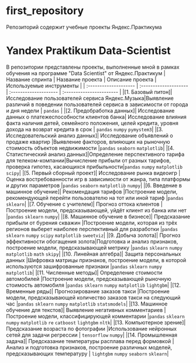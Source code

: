 # first_repository
Репозиторий содержит учебные проекты Яндекс.Практикума
# Yandex Praktikum Data-Scientist
В репозитории представлены проекты, выполненные мной в рамках обучения на программе "Data Scientist" от Яндекс.Практикум
| Название спринта        | Название проекта      | Описание проекта      | Используемые инструменты |
| :--------------------   | :-------------------- | :-------------------- | :----------------------- |
|[1. Базовый питон]| Исследование пользователей сервиса Яндекс.Музыка|Выявление различий в поведении пользователей сервиса в зависимости от города и дня недели | `pandas` |
|[2. Предобработка данных]| Исследование данных о платежеспособности клиентов банка| Исследование влияния факта наличия детей, семейного положения, целей кредита, уровня дохода на возврат кредита в срок | `pandas` `numpy` `pymystem3`|
|[3. Исследовательский анализ данных]| Исследование объявлений о продаже квартир |Выявление факторов, влияющих на рыночную стоимость объектов недвижимости |`pandas` `seaborn` `matplotlib`|
|[4. Статистический анализ данных]|Определение перспективного тарифа для телеком-компании|Вычисление прибыли от разных тарифов, проверка гипотез, касающихся прибыльности|`pandas` `numpy` `matplotlib` `scipy`|
|[5. Первый сборный проект]| Исследование рынка видеоигр |Оценка востребованности игр в зависимости от жанра, типа платформы и других параметров |`pandas`  `seaborn` `matplotlib` `numpy`|
|[6. Введение в машинное обучение]| Рекомендация тарифов |Построение модели, рекомендующей перейти пользователю на тот или иной тариф |`pandas`  `sklearn`|
|[7. Обучение с учителем]| Прогноз оттока клиентов |Построение модели, предсказывающей, уйдёт клиент из банка или нет |`pandas`  `sklearn`  `numpy`|
|[8. Машинное обучение в бизнесе]| Предсказание прибыли от бурения скважин |Построение модели, которая из трёх регионов выберет наиболее перспективный для разработки |`pandas`  `sklearn`  `numpy`  `scipy`  `matplotlib`  `sweetviz`|
|[9. Добыча золота]| Прогноз эффективности обогащения золота|Подготовка и анализ признаков, построение модели, предсказывающей метрику |`pandas`  `sklearn`  `numpy`  `matplotlib`  `math`  `skipy`|
|[10. Линейная алгебра]| Защита персональных данных |Шифровка матрицы признаков, построение модели, в которой используются зашифрованные признаки  |`pandas`  `sklearn`  `numpy`  `matplotlib`|
|[11. Численные методы]| Определение стоимости автомобилей |Построение модели, предсказывающей рыночную стоимость автомобиля |`pandas`  `sklearn`  `numpy`  `matplotlib`  `lightgbm`|
|[12. Временные ряды]| Прогнозирование заказов такси |Построение модели, предсказывающей количество заказов такси на следующий час |`pandas`  `sklearn`  `numpy`  `matplotlib`  `statsmodels`|
|[13. Машинное обучение для текстов]| Выявление негативных комментариев |Построение модели, классифицирующей комментарии |`pandas`  `sklearn`  `numpy`  `matplotlib`  `re` `catboost`  `lightgbm` `nltk`|
|[13. Компьютерное зрение]| Предсказание возраста по фотографии |Использование нейронных сетей для задачи регрессии | `tensorflow`  `numpy`|
|[14. Промышленная задача]| Предсказание температуры расплава перед формовкой | Анализ и подготовка признаков, построение различных моделей, предсказывающих температуру | `lightgbm`  `numpy`  `seaborn`  `sklearn`|
